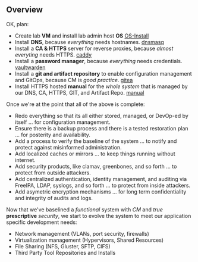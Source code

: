 ## Overview

OK, plan:

- Create lab **VM** and install lab admin host **OS** [OS-Install](./os_install)
- Install **DNS**, because *everything* needs hostnames. [dnsmasq](./dnsmasq)
- Install a **CA & HTTPS** server for reverse proxies, because *almost everyting* needs HTTPS. [caddy](./caddy)
- Install a **password manager**, because *everything* needs credentials. [vaultwarden](./words)
- Install a **git and artifact repository** to enable configuration management and GitOps, because CM is *good practice*. [gitea](./gitea)
- Install HTTPS hosted **manual** for the *whole system* that is managed by our DNS, CA, HTTPS, GIT, and Artifact Repo. [manual](./docs)

Once we're at the point that all of the above is complete:

- Redo everything so that its all either stored, managed, or DevOp-ed by itself ... for configuration management.
- Ensure there is a backup process and there is a tested restoration plan ... for posterity and availability.
- Add a process to verify the baseline of the system ... to notify and protect against misinformed administration.
- Add localized caches or mirrors ... to keep things running without internet.
- Add security products, like clamav, greenbones, and so forth ... to protect from outside attackers.
- Add centralized authentication, identity management, and auditing via FreeIPA, LDAP, syslogs, and so forth ... to protect from inside attackers.
- Add asymetric encryption mechanisms ... for long term confidentiality and integrity of audits and logs.

Now that we've baselined a *functional* system with *CM* and *true* **prescriptive** *security*, we start to evolve the system to meet our application specific development needs:

- Network management (VLANs, port security, firewalls)
- Virtualization management (Hypervisors, Shared Resources)
- File Sharing (NFS, Gluster, SFTP, CIFS)
- Third Party Tool Repositories and Installs
